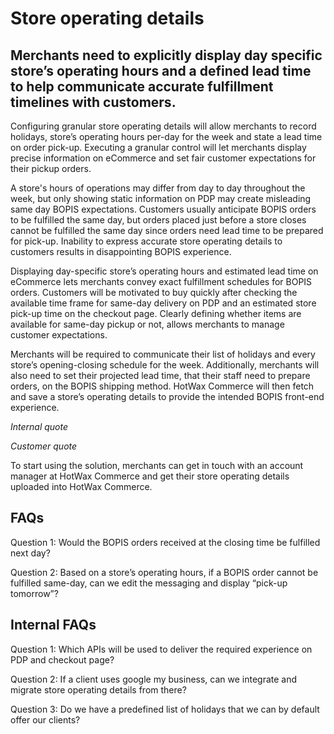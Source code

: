 # Store operating details 

## Merchants need to explicitly display day specific store’s operating hours and a defined lead time to help communicate accurate fulfillment timelines with customers.

Configuring granular store operating details will allow merchants to record holidays, store’s operating hours per-day for the week and state a lead time on order pick-up. Executing a granular control will let merchants display precise information on eCommerce and set fair customer expectations for their pickup orders.

A store's hours of operations may differ from day to day throughout the week, but only showing static information on PDP may create misleading same day BOPIS expectations. Customers usually anticipate BOPIS orders to be fulfilled the same day, but orders placed just before a store closes cannot be fulfilled the same day since orders need lead time to be prepared for pick-up. Inability to express accurate store operating details to customers results in disappointing BOPIS experience.

Displaying day-specific store’s operating hours and estimated lead time on eCommerce lets merchants convey exact fulfillment schedules for BOPIS orders. Customers will be motivated to buy quickly after checking the available time frame for same-day delivery on PDP and an estimated store pick-up time on the checkout page. Clearly defining whether items are available for same-day pickup or not, allows merchants to manage customer expectations.

Merchants will be required to communicate their list of holidays and every store’s opening-closing schedule for the week. Additionally, merchants will also need to set their projected lead time, that their staff need to prepare orders, on the BOPIS shipping method. HotWax Commerce will then fetch and save a store’s operating details to provide the intended BOPIS front-end experience.

*Internal quote*

*Customer quote*

To start using the solution, merchants can get in touch with an account manager at HotWax Commerce and get their store operating details uploaded into HotWax Commerce.

## FAQs

Question 1: Would the BOPIS orders received at the closing time be fulfilled next day?

Question 2: Based on a store’s operating hours, if a BOPIS order cannot be fulfilled same-day, can we edit the messaging and display “pick-up tomorrow”?

## Internal FAQs

Question 1:  Which APIs will be used to deliver the required experience on PDP and checkout page?

Question 2: If a client uses google my business, can we integrate and migrate store operating details from there?

Question 3: Do we have a predefined list of holidays that we can by default offer our clients?
